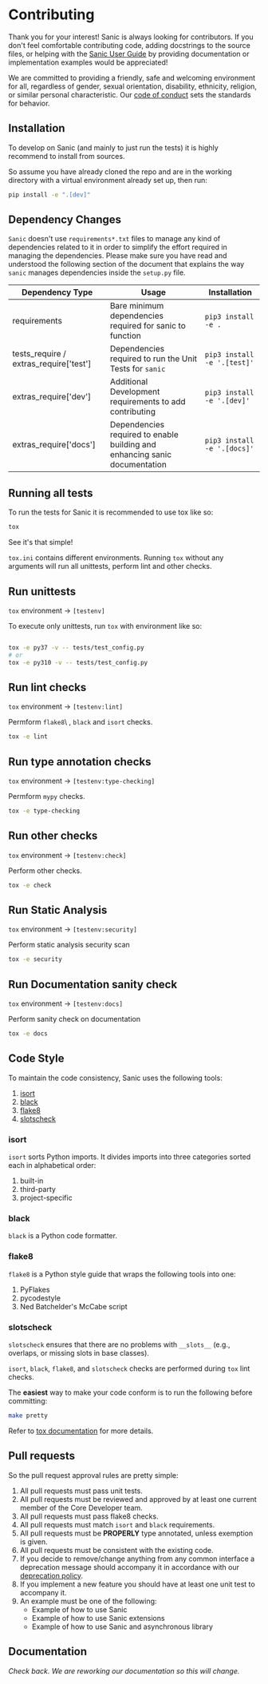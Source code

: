 # Contributing

Thank you for your interest! Sanic is always looking for contributors. If you don't feel comfortable contributing code, adding docstrings to the source files, or helping with the [Sanic User Guide](https://github.com/sanic-org/sanic-guide) by providing documentation or implementation examples would be appreciated!

We are committed to providing a friendly, safe and welcoming environment for all, regardless of gender, sexual orientation, disability, ethnicity, religion, or similar personal characteristic. Our [code of conduct](https://github.com/sanic-org/sanic/blob/master/CONDUCT.md) sets the standards for behavior.

## Installation

To develop on Sanic (and mainly to just run the tests) it is highly recommend to install from sources.

So assume you have already cloned the repo and are in the working directory with a virtual environment already set up, then run:

```sh
pip install -e ".[dev]"
```

## Dependency Changes

`Sanic` doesn't use `requirements*.txt` files to manage any kind of dependencies related to it in order to simplify the effort required in managing the dependencies. Please make sure you have read and understood the following section of the document that explains the way `sanic` manages dependencies inside the `setup.py` file.

| Dependency Type                                                                                                                      | Usage                                                                      | Installation                |
| ------------------------------------------------------------------------------------------------------------------------------------ | -------------------------------------------------------------------------- | --------------------------- |
| requirements                                                                                                                         | Bare minimum dependencies required for sanic to function                   | `pip3 install -e .`         |
| tests_require / extras_require['test'] | Dependencies required to run the Unit Tests for `sanic`                    | `pip3 install -e '.[test]'` |
| extras_require['dev']                                       | Additional Development requirements to add contributing                    | `pip3 install -e '.[dev]'`  |
| extras_require['docs']                                      | Dependencies required to enable building and enhancing sanic documentation | `pip3 install -e '.[docs]'` |

## Running all tests

To run the tests for Sanic it is recommended to use tox like so:

```sh
tox
```

See it's that simple!

`tox.ini` contains different environments. Running `tox` without any arguments will
run all unittests, perform lint and other checks.

## Run unittests

`tox` environment -> `[testenv]`

To execute only unittests, run `tox` with environment like so:

```sh

tox -e py37 -v -- tests/test_config.py
# or
tox -e py310 -v -- tests/test_config.py
```

## Run lint checks

`tox` environment -> `[testenv:lint]`

Permform `flake8`\ , `black` and `isort` checks.

```sh
tox -e lint
```

## Run type annotation checks

`tox` environment -> `[testenv:type-checking]`

Permform `mypy` checks.

```sh
tox -e type-checking
```

## Run other checks

`tox` environment -> `[testenv:check]`

Perform other checks.

```sh
tox -e check
```

## Run Static Analysis

`tox` environment -> `[testenv:security]`

Perform static analysis security scan

```sh
tox -e security
```

## Run Documentation sanity check

`tox` environment -> `[testenv:docs]`

Perform sanity check on documentation

```sh
tox -e docs
```

## Code Style

To maintain the code consistency, Sanic uses the following tools:

1. [isort](https://github.com/timothycrosley/isort)
2. [black](https://github.com/python/black)
3. [flake8](https://github.com/PyCQA/flake8)
4. [slotscheck](https://github.com/ariebovenberg/slotscheck)

### isort

`isort` sorts Python imports. It divides imports into three categories sorted each in alphabetical order:

1. built-in
2. third-party
3. project-specific

### black

`black` is a Python code formatter.

### flake8

`flake8` is a Python style guide that wraps the following tools into one:

1. PyFlakes
2. pycodestyle
3. Ned Batchelder's McCabe script

### slotscheck

`slotscheck` ensures that there are no problems with `__slots__` (e.g., overlaps, or missing slots in base classes).

`isort`, `black`, `flake8`, and `slotscheck` checks are performed during `tox` lint checks.

The **easiest** way to make your code conform is to run the following before committing:

```bash
make pretty
```

Refer to [tox documentation](https://tox.readthedocs.io/en/latest/index.html) for more details.

## Pull requests

So the pull request approval rules are pretty simple:

1. All pull requests must pass unit tests.
2. All pull requests must be reviewed and approved by at least one current member of the Core Developer team.
3. All pull requests must pass flake8 checks.
4. All pull requests must match `isort` and `black` requirements.
5. All pull requests must be **PROPERLY** type annotated, unless exemption is given.
6. All pull requests must be consistent with the existing code.
7. If you decide to remove/change anything from any common interface a deprecation message should accompany it in accordance with our [deprecation policy](https://sanicframework.org/en/guide/project/policies.html#deprecation).
8. If you implement a new feature you should have at least one unit test to accompany it.
9. An example must be one of the following:
    - Example of how to use Sanic
    - Example of how to use Sanic extensions
    - Example of how to use Sanic and asynchronous library

## Documentation

_Check back. We are reworking our documentation so this will change._
